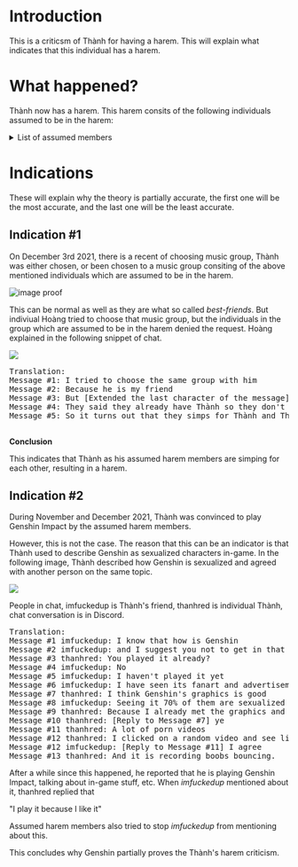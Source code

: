 # Introduction
This is a criticsm of Thành for having a harem. This will explain what indicates that this individual has a harem.
# What happened?

Thành now has a harem. This harem consits of the following individuals assumed to be in the harem:
<details>
<summary>List of assumed members</summary>
<pre>
+ Linh
+ Nghi
+ Vy
</pre>
</details> 

# Indications
These will explain why the theory is partially accurate, the first one will be the most accurate, and the last one will be the least accurate.
## Indication #1
On December 3rd 2021, there is a recent of choosing music group, Thành was either chosen, or been chosen to a music group consiting of the above mentioned individuals which are assumed to be in the harem.

<img src="/Images/ThanhHarem/musicGroup-indicattion.png" alt="image proof">

This can be normal as well as they are what so called *best-friends*. But indiviual Hoàng tried to choose that music group, but the individuals in the group which are assumed to be in the harem denied the request. Hoàng explained in the following snippet of chat.

<img src="/Images/ThanhHarem/HoangSChat.jpg">

<pre>
Translation:
Message #1: I tried to choose the same group with him
Message #2: Because he is my friend
Message #3: But [Extended the last character of the message]
Message #4: They said they already have Thành so they don't need me.
Message #5: So it turns out that they simps for Thành and Thành simps for them

</pre>
**Conclusion**

This indicates that Thành as his assumed harem members are simping for each other, resulting in a harem.

## Indication #2
During November and December 2021, Thành was convinced to play Genshin Impact by the assumed harem members.

However, this is not the case. The reason that this can be an indicator is that Thành used to describe Genshin as sexualized characters in-game. In the following image, Thành described how Genshin is sexualized and agreed with another person on the same topic.

<img src="/Images/ThanhHarem/ThanhDescribingGenshin.png">

People in chat, imfuckedup is Thành's friend, thanhred is individual Thành, chat conversation is in Discord.
<pre>
Translation:
Message #1 imfuckedup: I know that how is Genshin
Message #2 imfuckedup: and I suggest you not to get in that thing
Message #3 thanhred: You played it already? 
Message #4 imfuckedup: No
Message #5 imfuckedup: I haven't played it yet
Message #6 imfuckedup: I have seen its fanart and advertisements
Message #7 thanhred: I think Genshin's graphics is good
Message #8 imfuckedup: Seeing it 70% of them are sexualized lolis
Message #9 thanhred: Because I already met the graphics and played Keieru played this with pokemon
Message #10 thanhred: [Reply to Message #7] ye
Message #11 thanhred: A lot of porn videos
Message #12 thanhred: I clicked on a random video and see like that
Message #12 imfuckedup: [Reply to Message #11] I agree
Message #13 thanhred: And it is recording boobs bouncing.
</pre>

After a while since this happened, he reported that he is playing Genshin Impact, talking about in-game stuff, etc. When *imfuckedup* mentioned about it, thanhred replied that

"I play it because I like it"

Assumed harem members also tried to stop *imfuckedup* from mentioning about this.

This concludes why Genshin partially proves the Thành's harem criticism.